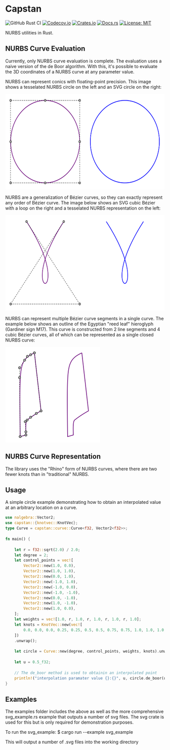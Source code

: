 # Capstan

![GitHub Rust CI](https://github.com/lancelet/capstan/workflows/Rust/badge.svg)
[![Codecov.io](https://codecov.io/gh/lancelet/capstan/branch/main/graph/badge.svg)](https://codecov.io/gh/lancelet/capstan)
[![Crates.io](https://img.shields.io/crates/v/capstan.svg)](https://crates.io/crates/capstan)
[![Docs.rs](https://docs.rs/capstan/badge.svg)](https://docs.rs/capstan)
[![License: MIT](https://img.shields.io/badge/License-MIT-yellow.svg)](https://opensource.org/licenses/MIT)

NURBS utilities in Rust.

## NURBS Curve Evaluation

Currently, only NURBS curve evaluation is complete. The evaluation uses a
naive version of the de Boor algorithm. With this, it's possible to evaluate
the 3D coordinates of a NURBS curve at any parameter value.

NURBS can represent conics with floating-point precision. This image shows a
tesselated NURBS circle on the left and an SVG circle on the right:

<img src="./diagrams/circle.svg" width="600" height="300"/>

NURBS are a generalization of Bézier curves, so they can exactly represent any
order of Bézier curve. The image below shows an SVG cubic Bézier with a loop on
the right and a tesselated NURBS representation on the left:

<img src="./diagrams/cubic-bezier.svg" width="600" height="300"/>

NURBS can represent multiple Bézier curve segments in a single curve. The
example below shows an outline of the Egyptian "reed leaf" hieroglyph
(Gardiner sign M17). This curve is constructed from 2 line segments and 4
cubic Bézier curves, all of which can be represented as a single closed
NURBS curve:

<img src="./diagrams/reed-leaf.svg" width="300" height="300"/>

## NURBS Curve Representation

The library uses the "Rhino" form of NURBS curves, where there are two fewer
knots than in "traditional" NURBS.

## Usage

A simple circle example demonstrating how to obtain an interpolated value at an arbitrary location on a curve.

```rust
use nalgebra::Vector2;
use capstan::{knotvec::KnotVec};
type Curve = capstan::curve::Curve<f32, Vector2<f32>>;

fn main() {

    let r = f32::sqrt(2.0) / 2.0;
    let degree = 2;
    let control_points = vec![
        Vector2::new(1.0, 0.0),
        Vector2::new(1.0, 1.0),
        Vector2::new(0.0, 1.0),
        Vector2::new(-1.0, 1.0),
        Vector2::new(-1.0, 0.0),
        Vector2::new(-1.0, -1.0),
        Vector2::new(0.0, -1.0),
        Vector2::new(1.0, -1.0),
        Vector2::new(1.0, 0.0),
    ];
    let weights = vec![1.0, r, 1.0, r, 1.0, r, 1.0, r, 1.0];
    let knots = KnotVec::new(vec![
        0.0, 0.0, 0.0, 0.25, 0.25, 0.5, 0.5, 0.75, 0.75, 1.0, 1.0, 1.0,
    ])
    .unwrap();

    let circle = Curve::new(degree, control_points, weights, knots).unwrap();

    let u = 0.5_f32;

    // The de_boor method is used to obtainin an interpolated point
    println!("interpolation paramater value {}:{}", u, circle.de_boor(u))
}
```

## Examples

The examples folder includes the above as well as the more comprehensive svg_example.rs example that outputs a number of svg files. The svg crate is used for this but is only required for demonstration purposes.

To run the svg_example:
$ cargo run --example svg_example

This will output a number of .svg files into the working directory
